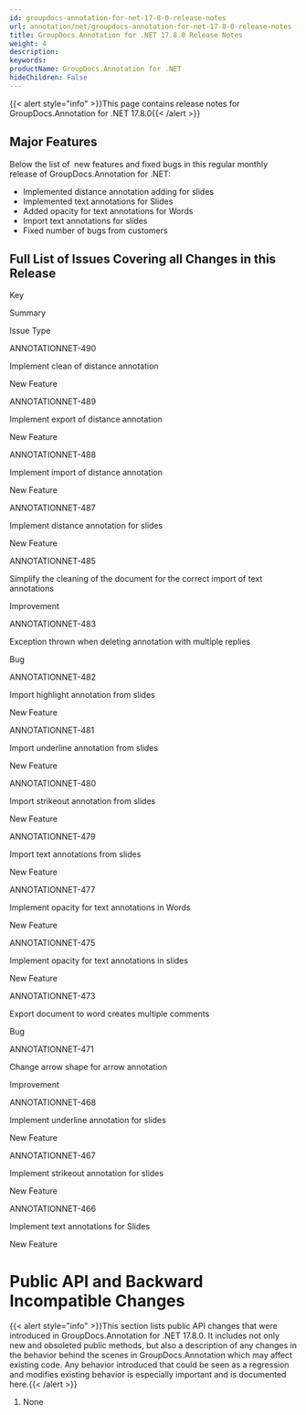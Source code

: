 ```yaml
---
id: groupdocs-annotation-for-net-17-8-0-release-notes
url: annotation/net/groupdocs-annotation-for-net-17-8-0-release-notes
title: GroupDocs.Annotation for .NET 17.8.0 Release Notes
weight: 4
description: 
keywords: 
productName: GroupDocs.Annotation for .NET
hideChildren: False
---
```

{{< alert style="info" >}}This page contains release notes for GroupDocs.Annotation for .NET 17.8.0{{< /alert >}}

## Major Features

Below the list of  new features and fixed bugs in this regular monthly release of GroupDocs.Annotation for .NET:

*   Implemented distance annotation adding for slides 
*   Implemented text annotations for Slides 
*   Added opacity for text annotations for Words 
*   Import text annotations for slides 
*   Fixed number of bugs from customers

## Full List of Issues Covering all Changes in this Release

Key

Summary

Issue Type

ANNOTATIONNET-490

Implement clean of distance annotation

New Feature

ANNOTATIONNET-489

Implement export of distance annotation

New Feature

ANNOTATIONNET-488

Implement import of distance annotation

New Feature

ANNOTATIONNET-487

Implement distance annotation for slides

New Feature

ANNOTATIONNET-485

Simplify the cleaning of the document for the correct import of text annotations

Improvement

ANNOTATIONNET-483

Exception thrown when deleting annotation with multiple replies

Bug

ANNOTATIONNET-482

Import highlight annotation from slides

New Feature

ANNOTATIONNET-481

Import underline annotation from slides

New Feature

ANNOTATIONNET-480

Import strikeout annotation from slides

New Feature

ANNOTATIONNET-479

Import text annotations from slides

New Feature

ANNOTATIONNET-477

Implement opacity for text annotations in Words

New Feature

ANNOTATIONNET-475

Implement opacity for text annotations in slides

New Feature

ANNOTATIONNET-473

Export document to word creates multiple comments

Bug

ANNOTATIONNET-471

Change arrow shape for arrow annotation

Improvement

ANNOTATIONNET-468

Implement underline annotation for slides

New Feature

ANNOTATIONNET-467

Implement strikeout annotation for slides

New Feature

ANNOTATIONNET-466

Implement text annotations for Slides

New Feature

# Public API and Backward Incompatible Changes

{{< alert style="info" >}}This section lists public API changes that were introduced in GroupDocs.Annotation for .NET 17.8.0. It includes not only new and obsoleted public methods, but also a description of any changes in the behavior behind the scenes in GroupDocs.Annotation which may affect existing code. Any behavior introduced that could be seen as a regression and modifies existing behavior is especially important and is documented here.{{< /alert >}}

1.  None
